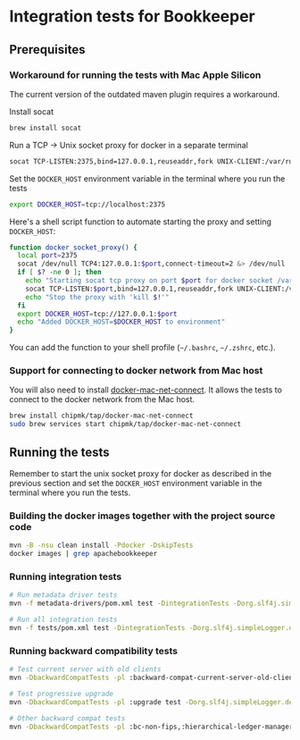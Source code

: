 # Integration tests for Bookkeeper

## Prerequisites

### Workaround for running the tests with Mac Apple Silicon

The current version of the outdated maven plugin requires a workaround. 

Install socat
```bash
brew install socat
```

Run a TCP -> Unix socket proxy for docker in a separate terminal
```bash
socat TCP-LISTEN:2375,bind=127.0.0.1,reuseaddr,fork UNIX-CLIENT:/var/run/docker.sock &
```

Set the `DOCKER_HOST` environment variable in the terminal where you run the tests
```bash
export DOCKER_HOST=tcp://localhost:2375
```

Here's a shell script function to automate starting the proxy and setting `DOCKER_HOST`:
```bash
function docker_socket_proxy() {
  local port=2375
  socat /dev/null TCP4:127.0.0.1:$port,connect-timeout=2 &> /dev/null
  if [ $? -ne 0 ]; then
    echo "Starting socat tcp proxy on port $port for docker socket /var/run/docker.sock"
    socat TCP-LISTEN:$port,bind=127.0.0.1,reuseaddr,fork UNIX-CLIENT:/var/run/docker.sock &> /dev/null &
    echo "Stop the proxy with 'kill $!'"
  fi
  export DOCKER_HOST=tcp://127.0.0.1:$port
  echo "Added DOCKER_HOST=$DOCKER_HOST to environment"
}
```
You can add the function to your shell profile (`~/.bashrc`, `~/.zshrc`, etc.).

### Support for connecting to docker network from Mac host

You will also need to install [docker-mac-net-connect](https://github.com/chipmk/docker-mac-net-connect). It allows the tests to connect to the docker network from the Mac host.

```bash
brew install chipmk/tap/docker-mac-net-connect
sudo brew services start chipmk/tap/docker-mac-net-connect
```

## Running the tests

Remember to start the unix socket proxy for docker as described in the previous section and set the `DOCKER_HOST` environment variable in the terminal where you run the tests.

### Building the docker images together with the project source code

```bash
mvn -B -nsu clean install -Pdocker -DskipTests
docker images | grep apachebookkeeper
```

### Running integration tests

```bash
# Run metadata driver tests
mvn -f metadata-drivers/pom.xml test -DintegrationTests -Dorg.slf4j.simpleLogger.defaultLogLevel=INFO -DredirectTestOutputToFile=false -DtestRetryCount=0

# Run all integration tests
mvn -f tests/pom.xml test -DintegrationTests -Dorg.slf4j.simpleLogger.defaultLogLevel=INFO -DredirectTestOutputToFile=false -DtestRetryCount=0
```

### Running backward compatibility tests

```bash
# Test current server with old clients
mvn -DbackwardCompatTests -pl :backward-compat-current-server-old-clients test -Dorg.slf4j.simpleLogger.defaultLogLevel=INFO -DredirectTestOutputToFile=false -DtestRetryCount=0

# Test progressive upgrade
mvn -DbackwardCompatTests -pl :upgrade test -Dorg.slf4j.simpleLogger.defaultLogLevel=INFO -DredirectTestOutputToFile=false -DtestRetryCount=0

# Other backward compat tests
mvn -DbackwardCompatTests -pl :bc-non-fips,:hierarchical-ledger-manager,:hostname-bookieid,:old-cookie-new-cluster,:recovery-no-password,:upgrade-direct,:yahoo-custom-version test -Dorg.slf4j.simpleLogger.defaultLogLevel=INFO -DredirectTestOutputToFile=false -DtestRetryCount=0
```